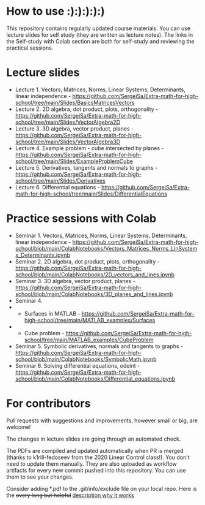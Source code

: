 # How to use :):):):):)

This repository contains regularly updated course materials. You can use lecture slides for self study (they are written as lecture notes). The links in the Self-study with Colab section are both for self-study and reviewing the practical sessions.
# Lecture slides

* Lecture 1. Vectors, Matrices, Norms, Linear Systems, Determinants, linear independence - https://github.com/SergeiSa/Extra-math-for-high-school/tree/main/Slides/BasicsMatricesVectors
* Lecture 2. 2D algebra, dot product, plots, orthogonality - https://github.com/SergeiSa/Extra-math-for-high-school/tree/main/Slides/VectorAlgebra2D
* Lecture 3. 3D algebra, vector product, planes - https://github.com/SergeiSa/Extra-math-for-high-school/tree/main/Slides/VectorAlgebra3D
* Lecture 4. Example problem - cube intersected by planes - https://github.com/SergeiSa/Extra-math-for-high-school/tree/main/Slides/ExampleProblemCube
* Lecture 5. Derivatives, tangents and normals to graphs - https://github.com/SergeiSa/Extra-math-for-high-school/tree/main/Slides/Derivatives
* Lecture 6. Differential equations - https://github.com/SergeiSa/Extra-math-for-high-school/tree/main/Slides/DifferentialEquations


# Practice sessions with Colab

* Seminar 1. Vectors, Matrices, Norms, Linear Systems, Determinants, linear independence - https://github.com/SergeiSa/Extra-math-for-high-school/blob/main/ColabNotebooks/Vectors_Matrices_Norms_LinSystems_Determinants.ipynb
* Seminar 2. 2D algebra, dot product, plots, orthogonality - https://github.com/SergeiSa/Extra-math-for-high-school/blob/main/ColabNotebooks/2D_vectors_and_lines.ipynb
* Seminar 3. 3D algebra, vector product, planes - https://github.com/SergeiSa/Extra-math-for-high-school/blob/main/ColabNotebooks/3D_planes_and_lines.ipynb
* Seminar 4. 
* * Surfaces in MATLAB - https://github.com/SergeiSa/Extra-math-for-high-school/tree/main/MATLAB_examples/Surfaces 
* * Cube problem - https://github.com/SergeiSa/Extra-math-for-high-school/tree/main/MATLAB_examples/CubeProblem
* Seminar 5. Symbolic derivatives, normals and tangents to graphs - https://github.com/SergeiSa/Extra-math-for-high-school/blob/main/ColabNotebooks/SymbolicMath.ipynb
* Seminar 6. Solving differential equations, odeint - https://github.com/SergeiSa/Extra-math-for-high-school/blob/main/ColabNotebooks/Differential_equations.ipynb

# For contributors

Pull requests with suggestions and improvements, however small or big, are welcome!

The changes in lecture slides are going through an automated check.

The PDFs are compiled and updated automatically when PR is merged (thanks to k1rill-fedoseev from the 2020 Linear Control class!). You don't need to update them manually. They are also uploaded as workflow artifacts for every new commit pushed into this repository. You can use them to see your changes.
 
Consider adding \*.pdf to the .git/info/exclude file on your local repo. Here is the ~~overy long but helpful~~ [description why it works](https://medium.com/@dave_lunny/exclude-files-from-git-without-committing-changes-to-gitignore-986fa712e78d)
